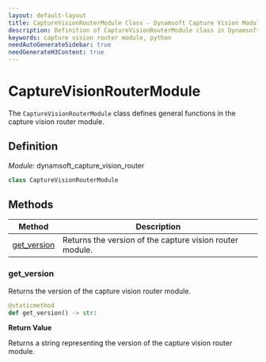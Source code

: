 ```yaml
---
layout: default-layout
title: CaptureVisionRouterModule Class - Dynamsoft Capture Vision Module Python Edition API Reference
description: Definition of CaptureVisionRouterModule class in Dynamsoft Capture Vision Module Python Edition.
keywords: capture vision router module, python
needAutoGenerateSidebar: true
needGenerateH3Content: true
---
```


# CaptureVisionRouterModule

The `CaptureVisionRouterModule` class defines general functions in the capture vision router module.

## Definition

*Module:* dynamsoft_capture_vision_router

```python
class CaptureVisionRouterModule
```

## Methods

| Method                     | Description                                        |
| -------------------------- | -------------------------------------------------- |
| [get_version](#get_version)  | Returns the version of the capture vision router module. |

### get_version

Returns the version of the capture vision router module. 

```python
@staticmethod
def get_version() -> str:
```

**Return Value**

Returns a string representing the version of the capture vision router module.
